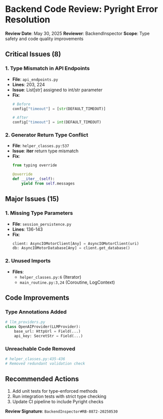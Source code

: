 # Backend Code Review: Pyright Error Resolution

**Review Date**: May 30, 2025
**Reviewer**: BackendInspector
**Scope**: Type safety and code quality improvements

## Critical Issues (8)

### 1. Type Mismatch in API Endpoints
- **File**: `api_endpoints.py`
- **Lines**: 203, 224
- **Issue**: List[str] assigned to int/str parameter
- **Fix**:
  ```python
  # Before
  config["timeout"] = [str(DEFAULT_TIMEOUT)]

  # After
  config["timeout"] = int(DEFAULT_TIMEOUT)
  ```

### 2. Generator Return Type Conflict
- **File**: `helper_classes.py:537`
- **Issue**: __iter__ return type mismatch
- **Fix**:
  ```python
  from typing override

  @override
  def __iter__(self):
      yield from self.messages
  ```

## Major Issues (15)

### 1. Missing Type Parameters
- **File**: `session_persistence.py`
- **Lines**: 136-143
- **Fix**:
  ```python
  client: AsyncIOMotorClient[Any] = AsyncIOMotorClient(uri)
  db: AsyncIOMotorDatabase[Any] = client.get_database()
  ```

### 2. Unused Imports
- **Files**:
  - `helper_classes.py:6` (Iterator)
  - `main_routine.py:3,24` (Coroutine, LogContext)

## Code Improvements

### Type Annotations Added
```python
# llm_providers.py
class OpenAIProvider(LLMProvider):
    base_url: HttpUrl = Field(...)
    api_key: SecretStr = Field(...)
```

### Unreachable Code Removed
```python
# helper_classes.py:435-436
# Removed redundant validation check
```

## Recommended Actions
1. Add unit tests for type-enforced methods
2. Run integration tests with strict type checking
3. Update CI pipeline to include Pyright checks

**Review Signature**:
`BackendInspector#RB-8872-20250530`
